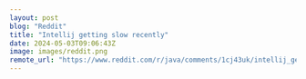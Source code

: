 ```yaml
---
layout: post
blog: "Reddit"
title: "Intellij getting slow recently"
date: 2024-05-03T09:06:43Z
image: images/reddit.png
remote_url: "https://www.reddit.com/r/java/comments/1cj43uk/intellij_getting_slow_recently/"
---
```

